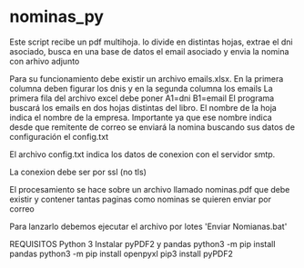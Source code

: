 # nominas_py
Este script recibe un pdf multihoja. lo divide en distintas hojas, extrae el dni asociado, busca en una base de datos el email asociado y envia la nomina con arhivo adjunto

Para su funcionamiento debe existir un archivo emails.xlsx. En la primera columna deben figurar los dnis y en la segunda columna los emails
La primera fila del archivo excel debe poner A1=dni B1=email
El programa buscará los emails en dos hojas distintas del libro. El nombre de la hoja indica el nombre de la empresa. Importante ya que ese nombre
indica desde que remitente de correo se enviará la nomina buscando sus datos de configuración el config.txt

El archivo config.txt indica los datos de conexion con el servidor smtp.


La conexion debe ser por ssl (no tls)

El procesamiento se hace sobre un archivo llamado nominas.pdf que debe existir y contener tantas paginas como nominas se quieren enviar por correo

Para lanzarlo debemos ejecutar el archivo por lotes 'Enviar Nomianas.bat'


REQUISITOS
Python 3
Instalar pyPDF2 y pandas
python3 -m pip install pandas
python3 -m pip install openpyxl
pip3 install pyPDF2
